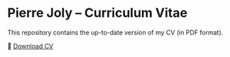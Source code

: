 # Pierre Joly – Curriculum Vitae

This repository contains the up-to-date version of my CV (in PDF format).

📄 [Download CV]([https://github.com/pjoly/CV/raw/main/Pierre_Joly_CV.pdf](https://github.com/Pierre-Joly/CV/blob/main/CV.pdf))
